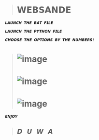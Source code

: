 > # **𝗪𝗘𝗕𝗦𝗔𝗡𝗗𝗘**<br>
```
𝙇𝘼𝙐𝙉𝘾𝙃 𝙏𝙃𝙀 𝘽𝘼𝙏 𝙁𝙄𝙇𝙀
```
```
𝙇𝘼𝙐𝙉𝘾𝙃 𝙏𝙃𝙀 𝙋𝙔𝙏𝙃𝙊𝙉 𝙁𝙄𝙇𝙀
```
```
𝘾𝙃𝙊𝙊𝙎𝙀 𝙏𝙃𝙀 𝙊𝙋𝙏𝙄𝙊𝙉𝙎 𝘽𝙔 𝙏𝙃𝙀 𝙉𝙐𝙈𝘽𝙀𝙍𝙎!
```


> # ![image](https://media.discordapp.net/attachments/909033035045937202/924366218008358982/Capture.PNG)
> # ![image](https://media.discordapp.net/attachments/909033035045937202/924366382378942514/Capture.PNG)
> # ![image](https://media.discordapp.net/attachments/909033035045937202/924366563451207710/Capture.PNG)
```
𝙀𝙉𝙅𝙊𝙔 
```
> ## **𝘿 ­  ­ 𝙐 ­  ­ 𝙒 ­  ­ 𝘼  ­**
